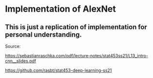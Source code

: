 # Implementation of AlexNet
## This is just a replication of implementation for personal understanding. 


Source:

https://sebastianraschka.com/pdf/lecture-notes/stat453ss21/L13_intro-cnn__slides.pdf

https://github.com/rasbt/stat453-deep-learning-ss21